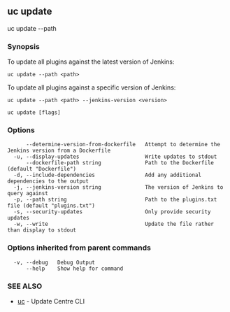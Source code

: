 ## uc update

uc update --path <path>

### Synopsis

To update all plugins against the latest version of Jenkins:

    uc update --path <path>

To update all plugins against a specific version of Jenkins:

    uc update --path <path> --jenkins-version <version>


```
uc update [flags]
```

### Options

```
      --determine-version-from-dockerfile   Attempt to determine the Jenkins version from a Dockerfile
  -u, --display-updates                     Write updates to stdout
      --dockerfile-path string              Path to the Dockerfile (default "Dockerfile")
  -d, --include-dependencies                Add any additional dependencies to the output
  -j, --jenkins-version string              The version of Jenkins to query against
  -p, --path string                         Path to the plugins.txt file (default "plugins.txt")
  -s, --security-updates                    Only provide security updates
  -w, --write                               Update the file rather than display to stdout
```

### Options inherited from parent commands

```
  -v, --debug   Debug Output
      --help    Show help for command
```

### SEE ALSO

* [uc](uc.md)	 - Update Centre CLI

